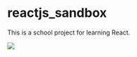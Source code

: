 # reactjs_sandbox

This is a school project for learning React.

<img src = "/public/React_Task3.png">
